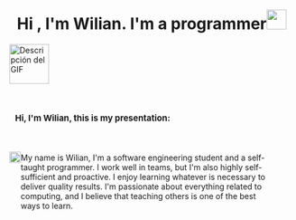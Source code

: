 <h1 align="center"><b>Hi , I'm Wilian. I'm a programmer</b><img src="https://media.giphy.com/media/hvRJCLFzcasrR4ia7z/giphy.gif" width="35"></h1>

<div alaign="center">
  <img src="https://githubwilian2005.s3.us-east-2.amazonaws.com/gifs/spiderman.gif" alt="Descripción del GIF" style="width: 70px; height: 70px;">
  <h1 style="margin-left: 10px;padding-top:30px;font-size:15px">Hi, I'm Wilian, this is my presentation:</h1>
</div>

 <div style="display:flex; margin-top:50px">
   <img src="https://githubwilian2005.s3.us-east-2.amazonaws.com/gifs/spiderman2.gif" alt="Descripción del GIF" style="width:20px; height:20px">
   <p style="width:50ch;margin-top:2px">My name is Wilian, I'm a software engineering student and a self-taught programmer. I work well in teams, but I'm also highly self-sufficient and proactive. I enjoy learning whatever is necessary to deliver quality results. I'm passionate about everything related to computing, and I believe that teaching others is one of the best ways to learn.</p>
 </div>
